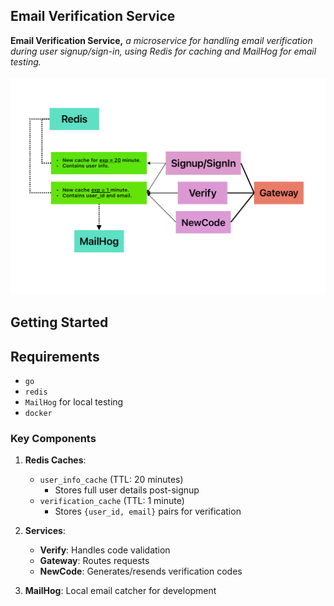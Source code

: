 ## Email Verification Service
**Email Verification Service,**
*a microservice for handling email verification during user signup/sign-in, using Redis for caching and MailHog for email testing.*
</br></br>
<img src="asset/email_v_diagram.png" alt="Email Verification Flow" width="600" />
## Getting Started
## Requirements
-  ``go``  
-  ``redis`` 
-  ``MailHog``   for local testing
-  ``docker`` 

### Key Components
1. **Redis Caches**:
   - `user_info_cache` (TTL: 20 minutes)
     - Stores full user details post-signup
   - `verification_cache` (TTL: 1 minute)
     - Stores `{user_id, email}` pairs for verification

2. **Services**:
   - **Verify**: Handles code validation
   - **Gateway**: Routes requests
   - **NewCode**: Generates/resends verification codes

3. **MailHog**: Local email catcher for development